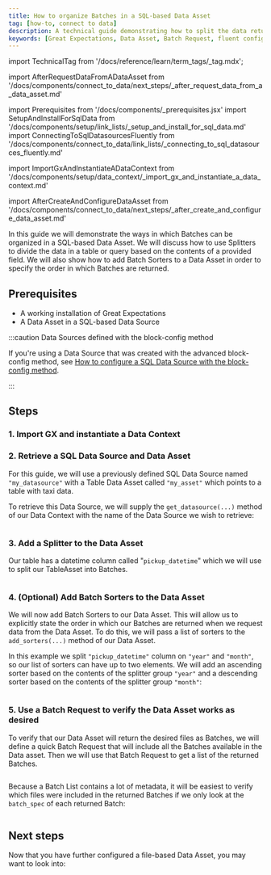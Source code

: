 ```yaml
---
title: How to organize Batches in a SQL-based Data Asset
tag: [how-to, connect to data]
description: A technical guide demonstrating how to split the data returned by a SQL Data Asset into multiple Batches and explicitly sort those Batches.
keywords: [Great Expectations, Data Asset, Batch Request, fluent configuration method, SQL]
---
```


import TechnicalTag from '/docs/reference/learn/term_tags/_tag.mdx';

import AfterRequestDataFromADataAsset from '/docs/components/connect_to_data/next_steps/_after_request_data_from_a_data_asset.md'

<!-- ## Introduction -->

<!-- ## Prerequisites -->
import Prerequisites from '/docs/components/_prerequisites.jsx'
import SetupAndInstallForSqlData from '/docs/components/setup/link_lists/_setup_and_install_for_sql_data.md'
import ConnectingToSqlDatasourcesFluently from '/docs/components/connect_to_data/link_lists/_connecting_to_sql_datasources_fluently.md'

<!-- ### Import GX and instantiate a Data Context -->
import ImportGxAndInstantiateADataContext from '/docs/components/setup/data_context/_import_gx_and_instantiate_a_data_context.md'

<!-- ## Next steps -->
import AfterCreateAndConfigureDataAsset from '/docs/components/connect_to_data/next_steps/_after_create_and_configure_data_asset.md'

In this guide we will demonstrate the ways in which Batches can be organized in a SQL-based Data Asset.  We will discuss how to use Splitters to divide the data in a table or query based on the contents of a provided field.  We will also show how to add Batch Sorters to a Data Asset in order to specify the order in which Batches are returned.

## Prerequisites

<Prerequisites>

- A working installation of Great Expectations
- A Data Asset in a SQL-based Data Source

</Prerequisites>


<!-- TODO <details>
<summary>

### If you still need to set up and install GX...

</summary>

Please reference the appropriate one of these guides:

<SetupAndInstallForSqlData />

</details>

<details>
<summary>

### If you still need to connect a Data Source to a SQL database...

</summary>

Please reference the appropriate one of these guides:

<ConnectingToSqlDatasourcesFluently />

</details>
-->

:::caution Data Sources defined with the block-config method

If you're using a Data Source that was created with the advanced block-config method, see [How to configure a SQL Data Source with the block-config method](/docs/0.15.50/guides/connecting_to_your_data/datasource_configuration/how_to_configure_a_sql_datasource).

:::

## Steps

### 1. Import GX and instantiate a Data Context

<ImportGxAndInstantiateADataContext />

### 2. Retrieve a SQL Data Source and Data Asset

For this guide, we will use a previously defined SQL Data Source named `"my_datasource"` with a Table Data Asset called `"my_asset"` which points to a table with taxi data. 

To retrieve this Data Source, we will supply the `get_datasource(...)` method of our Data Context with the name of the Data Source we wish to retrieve:

```python name="docs/docusaurus/docs/snippets/organize_batches_in_sqlite_datasource.py my_datasource"
```

### 3. Add a Splitter to the Data Asset

Our table has a datetime column called "`pickup_datetime`" which we will use to split our TableAsset into Batches.

```python name="docs/docusaurus/docs/snippets/organize_batches_in_sqlite_datasource.py add_splitter_year_and_month"
```

### 4. (Optional) Add Batch Sorters to the Data Asset

We will now add Batch Sorters to our Data Asset.  This will allow us to explicitly state the order in which our Batches are returned when we request data from the Data Asset.  To do this, we will pass a list of sorters to the `add_sorters(...)` method of our Data Asset.

In this example we split `"pickup_datetime"` column on `"year"` and `"month"`, so our list of sorters can have up to two elements.  We will add an ascending sorter based on the contents of the splitter group `"year"` and a descending sorter based on the contents of the splitter group `"month"`:

```python name="docs/docusaurus/docs/snippets/organize_batches_in_sqlite_datasource.py add_sorters"
```

### 5. Use a Batch Request to verify the Data Asset works as desired

To verify that our Data Asset will return the desired files as Batches, we will define a quick Batch Request that will include all the Batches available in the Data asset.  Then we will use that Batch Request to get a list of the returned Batches.

```python name="docs/docusaurus/docs/snippets/organize_batches_in_sqlite_datasource.py my_batch_list"
```

Because a Batch List contains a lot of metadata, it will be easiest to verify which files were included in the returned Batches if we only look at the `batch_spec` of each returned Batch:

```python name="docs/docusaurus/docs/snippets/organize_batches_in_sqlite_datasource.py print_batch_spec"
```

## Next steps

Now that you have further configured a file-based Data Asset, you may want to look into:

<AfterRequestDataFromADataAsset />